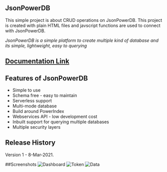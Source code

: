 ## JsonPowerDB
This simple project is about CRUD operations on JsonPowerDB. This project is created with plain HTML files and javscript functions are used to connect with JsonPowerDB. 

*JsonPowerDB is a simple platform to create multiple kind of database and its simple, lightweight, easy to querying*

## [Documentation Link](http://login2explore.com/jpdb/docs.html)

## Features of JsonPowerDB
* Simple to use
* Schema free - easy to maintain
* Serverless support
* Multi-mode database
* Build around PowerIndex
* Webservices API - low development cost
* Inbuilt support for querying multiple databases
* Multiple security layers

## Release History
Version 1 - 8-Mar-2021.

##Screenshots
![Dashboard](https://github.com/Jeyalakshmi2704/Assignments/blob/main/Capture.JPG)
![Token](https://github.com/Jeyalakshmi2704/Assignments/blob/main/Capture.JPG)
![Data](https://github.com/Jeyalakshmi2704/Assignments/blob/main/Capture.JPG)

